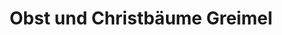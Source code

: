 ---
title: "Obst und Christbäume Greimel"
url: /kainbach-bei-graz/obst-und-christbaeume-greimel/
shop: Hofladen
---